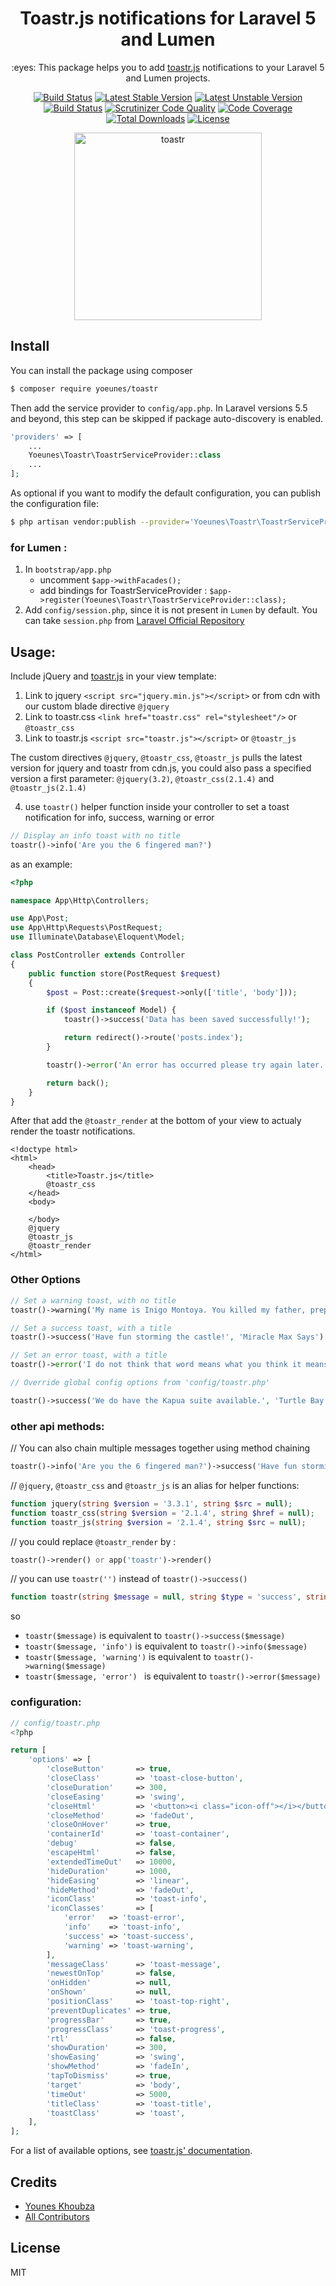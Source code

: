 <h1 align="center">Toastr.js notifications for Laravel 5 and Lumen</h1>

<p align="center">:eyes: This package helps you to add <a href="https://github.com/CodeSeven/toastr">toastr.js</a> notifications to your Laravel 5 and Lumen projects.</p>

<p align="center">
    <a href="https://travis-ci.org/yoeunes/toastr"><img src="https://travis-ci.org/yoeunes/toastr.svg?branch=master" alt="Build Status"></a>
    <a href="https://packagist.org/packages/yoeunes/toastr"><img src="https://poser.pugx.org/yoeunes/toastr/v/stable" alt="Latest Stable Version"></a>
    <a href="https://packagist.org/packages/yoeunes/toastr"><img src="https://poser.pugx.org/yoeunes/toastr/v/unstable" alt="Latest Unstable Version"></a>
    <a href="https://scrutinizer-ci.com/g/yoeunes/toastr/build-status/master"><img src="https://scrutinizer-ci.com/g/yoeunes/toastr/badges/build.png?b=master" alt="Build Status"></a>
    <a href="https://scrutinizer-ci.com/g/yoeunes/toastr/?branch=master"><img src="https://scrutinizer-ci.com/g/yoeunes/toastr/badges/quality-score.png?b=master" alt="Scrutinizer Code Quality"></a>
    <a href="https://scrutinizer-ci.com/g/yoeunes/toastr/?branch=master"><img src="https://scrutinizer-ci.com/g/yoeunes/toastr/badges/coverage.png?b=master" alt="Code Coverage"></a>
    <a href="https://packagist.org/packages/yoeunes/toastr"><img src="https://poser.pugx.org/yoeunes/toastr/downloads" alt="Total Downloads"></a>
    <a href="https://packagist.org/packages/yoeunes/toastr"><img src="https://poser.pugx.org/yoeunes/toastr/license" alt="License"></a>
</p>

<p align="center"><img width="300" alt="toastr" src="https://user-images.githubusercontent.com/10859693/39634578-1a9f121a-4fb3-11e8-8863-d64fad42901b.png"></p>

## Install

You can install the package using composer

```sh
$ composer require yoeunes/toastr
```

Then add the service provider to `config/app.php`. In Laravel versions 5.5 and beyond, this step can be skipped if package auto-discovery is enabled.

```php
'providers' => [
    ...
    Yoeunes\Toastr\ToastrServiceProvider::class
    ...
];
```

As optional if you want to modify the default configuration, you can publish the configuration file:
 
```sh
$ php artisan vendor:publish --provider='Yoeunes\Toastr\ToastrServiceProvider' --tag="config"
```

### for Lumen :

1. In `bootstrap/app.php` 
    * uncomment `$app->withFacades();`
    * add bindings for ToastrServiceProvider : `$app->register(Yoeunes\Toastr\ToastrServiceProvider::class);` 
2. Add `config/session.php`, since it is not present in `Lumen` by default. You can take `session.php` from [Laravel Official Repository](https://github.com/laravel/laravel/blob/master/config/session.php)

## Usage:

Include jQuery and [toastr.js](https://github.com/CodeSeven/toastr) in your view template: 

1. Link to jquery `<script src="jquery.min.js"></script>` or from cdn with our custom blade directive `@jquery`
2. Link to toastr.css `<link href="toastr.css" rel="stylesheet"/>` or `@toastr_css`
3. Link to toastr.js `<script src="toastr.js"></script>` or `@toastr_js` 

The custom directives `@jquery`, `@toastr_css`, `@toastr_js` pulls the latest version for jquery and toastr from cdn.js, you could also pass a specified version a first parameter: `@jquery(3.2)`, `@toastr_css(2.1.4)` and `@toastr_js(2.1.4)`

4. use `toastr()` helper function inside your controller to set a toast notification for info, success, warning or error
```php
// Display an info toast with no title
toastr()->info('Are you the 6 fingered man?')
```

as an example:
```php
<?php

namespace App\Http\Controllers;

use App\Post;
use App\Http\Requests\PostRequest;
use Illuminate\Database\Eloquent\Model;

class PostController extends Controller
{
    public function store(PostRequest $request)
    {
        $post = Post::create($request->only(['title', 'body']));

        if ($post instanceof Model) {
            toastr()->success('Data has been saved successfully!');

            return redirect()->route('posts.index');
        }

        toastr()->error('An error has occurred please try again later.');

        return back();
    }
}
```

After that add the `@toastr_render` at the bottom of your view to actualy render the toastr notifications.

```blade
<!doctype html>
<html>
    <head>
        <title>Toastr.js</title>
        @toastr_css
    </head>
    <body>
        
    </body>
    @jquery
    @toastr_js
    @toastr_render
</html>
```
### Other Options

```php
// Set a warning toast, with no title
toastr()->warning('My name is Inigo Montoya. You killed my father, prepare to die!')

// Set a success toast, with a title
toastr()->success('Have fun storming the castle!', 'Miracle Max Says')

// Set an error toast, with a title
toastr()->error('I do not think that word means what you think it means.', 'Inconceivable!')

// Override global config options from 'config/toastr.php'

toastr()->success('We do have the Kapua suite available.', 'Turtle Bay Resort', ['timeOut': 5000])
```

### other api methods:
// You can also chain multiple messages together using method chaining
```php
toastr()->info('Are you the 6 fingered man?')->success('Have fun storming the castle!')->warning('doritos');
```

// `@jquery`, `@toastr_css` and `@toastr_js` is an alias for helper functions:
```php
function jquery(string $version = '3.3.1', string $src = null);
function toastr_css(string $version = '2.1.4', string $href = null);
function toastr_js(string $version = '2.1.4', string $src = null);
``` 


// you could replace `@toastr_render` by :
```php 
toastr()->render() or app('toastr')->render()
```

// you can use `toastr('')` instead of `toastr()->success()`
```php
function toastr(string $message = null, string $type = 'success', string $title = '', array $options = []);
```

so

* `toastr($message)` is equivalent to `toastr()->success($message)`
* `toastr($message, 'info')` is equivalent to `toastr()->info($message)`
* `toastr($message, 'warning')` is equivalent to `toastr()->warning($message)`
* `toastr($message, 'error') ` is equivalent to `toastr()->error($message)`

### configuration:
```php
// config/toastr.php
<?php

return [
    'options' => [
        'closeButton'       => true,
        'closeClass'        => 'toast-close-button',
        'closeDuration'     => 300,
        'closeEasing'       => 'swing',
        'closeHtml'         => '<button><i class="icon-off"></i></button>',
        'closeMethod'       => 'fadeOut',
        'closeOnHover'      => true,
        'containerId'       => 'toast-container',
        'debug'             => false,
        'escapeHtml'        => false,
        'extendedTimeOut'   => 10000,
        'hideDuration'      => 1000,
        'hideEasing'        => 'linear',
        'hideMethod'        => 'fadeOut',
        'iconClass'         => 'toast-info',
        'iconClasses'       => [
            'error'   => 'toast-error',
            'info'    => 'toast-info',
            'success' => 'toast-success',
            'warning' => 'toast-warning',
        ],
        'messageClass'      => 'toast-message',
        'newestOnTop'       => false,
        'onHidden'          => null,
        'onShown'           => null,
        'positionClass'     => 'toast-top-right',
        'preventDuplicates' => true,
        'progressBar'       => true,
        'progressClass'     => 'toast-progress',
        'rtl'               => false,
        'showDuration'      => 300,
        'showEasing'        => 'swing',
        'showMethod'        => 'fadeIn',
        'tapToDismiss'      => true,
        'target'            => 'body',
        'timeOut'           => 5000,
        'titleClass'        => 'toast-title',
        'toastClass'        => 'toast',
    ],
];
```
For a list of available options, see [toastr.js' documentation](https://github.com/CodeSeven/toastr).

## Credits

- [Younes Khoubza](https://github.com/yoeunes)
- [All Contributors](../../contributors)

## License

MIT
